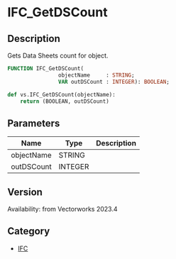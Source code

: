 # IFC_GetDSCount

## Description
Gets Data Sheets count for object.

```pascal
FUNCTION IFC_GetDSCount(
				objectName     : STRING;
				VAR outDSCount : INTEGER): BOOLEAN;
```

```python
def vs.IFC_GetDSCount(objectName):
    return (BOOLEAN, outDSCount)
```

## Parameters
|Name|Type|Description|
|---|---|---|
|objectName|STRING|   |
|outDSCount|INTEGER|   |

## Version
Availability: from Vectorworks 2023.4

## Category
* [IFC](../Categories/IFC.md)
